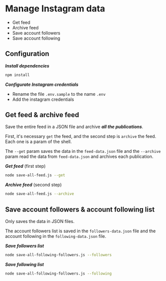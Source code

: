 # Manage Instagram data

- Get feed
- Archive feed
- Save account followers
- Save account following

## Configuration

***Install dependencies***

```bash
npm install
```

***Configurate Instagram credentials***

- Rename the file `.env.sample` to the name `.env`
- Add the instagram credentials

## Get feed & archive feed

Save the entire feed in a JSON file and archive ***all the publications***.

First, it's necessary `get` the feed, and the second step is `archive` the feed. Each one is a param of the shell.

The `--get` param saves the data in the `feed-data.json` file and the `--archive` param read the data from `feed-data.json` and archives each publication.

***Get feed*** (first step)

```bash
node save-all-feed.js --get
```

***Archive feed*** (second step)

```bash
node save-all-feed.js --archive
```

## Save account followers & account following list

Only saves the data in JSON files.

The account followers list is saved in the `followers-data.json` file and the account following in the `following-data.json` file.

***Save followers list***

```bash
node save-all-following-followers.js --followers
```

***Save following list***

```bash
node save-all-following-followers.js --following
```
